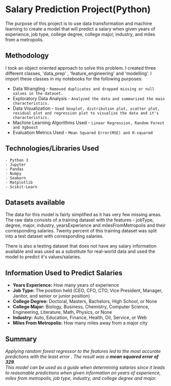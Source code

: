 # Salary Prediction Project(Python)

The purpose of this project is to use data transformation and machine learning to create a model that will predict a salary when given years of experience, job type, college degree, college major, industry, and miles from a metropolis.

## Methodology

I took an object oriented approach to solve this problem. I created three different classes, 'data_prep' , 'feature_engineering' and 'modelling'. I import these classes in my notebooks for the following purposes:

- Data Wrangling - `Removed duplicates and dropped missing or null values in the dataset.`
- Exploratory Data Analysis - `Analyzed the data and summarized the main characteristics.`
- Data Visualization - `Used boxplot, distribution plot, scatter plot, residual plot and regression plot to visualize the data and it's characteristics.`
- Machine Learning Algorithms Used - `Linear Regression, Random Forest and Xgboost`
- Evaluation Metrics Used - `Mean Squared Error(MSE) and R-squared`

## Technologies/Libraries Used
  ```
 - Python 3
 - Jupyter
 - Pandas
 - Numpy
 - Seaborn
 - Matplotlib
 - Scikit-Learn
 ```
## Datasets available

The data for this model is fairly simplified as it has very few missing areas. The raw data consists of a training dataset with the features - jobType, degree, major, industry, yearsExperience and milesFromMetropolis and their corresponding salaries. Twenty percent of this training dataset was split into a test dataset with corresponding salaries.

There is also a testing dataset that does not have any salary information available and was used as a substitute for real-world data and used the model to predict it's values/salaries.

## Information Used to Predict Salaries

-  **Years Experience:** How many years of experience
-  **Job Type:** The position held (CEO, CFO, CTO, Vice President, Manager, Janitor, and senior or junior position)
-  **College Degree:** Doctoral, Masters, Bachelors, High School, or None
-  **College Major:** Biology, Business, Chemistry, Computer Science, Engineering, Literature, Math, Physics, or None
-  **Industry:** Auto, Education, Finance, Health, Oil, Service, or Web
-  **Miles From Metropolis:** How many miles away from a major city

## Summary

*Applying random forest regressor to the features led to the most accurate predictions with the least error . The result was a **mean squared error of 329**.<br>This model can be used as a guide when determining salaries since it leads to reasonable predictions when given information on years of experience, miles from metropolis, job type, industry, and college degree and major.*
